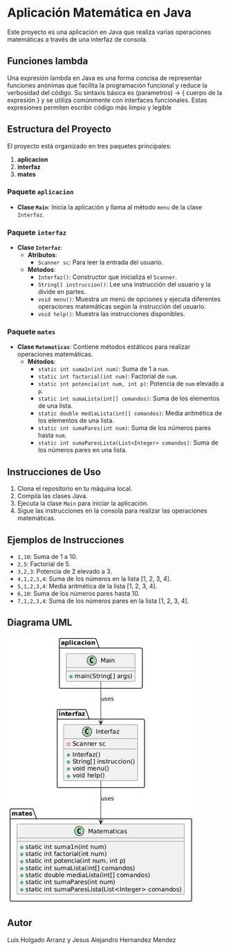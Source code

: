# Aplicación Matemática en Java

Este proyecto es una aplicación en Java que realiza varias operaciones matemáticas a través de una interfaz de consola.

## Funciones lambda

Una expresión lambda en Java es una forma concisa de representar funciones anónimas que facilita la programación funcional y reduce la verbosidad del código. Su sintaxis básica es (parametros) -> { cuerpo de la expresión } y se utiliza comúnmente con interfaces funcionales. Estas expresiones permiten escribir código más limpio y legible

## Estructura del Proyecto

El proyecto está organizado en tres paquetes principales:

1. **aplicacion**
2. **interfaz**
3. **mates**

### Paquete `aplicacion`

- **Clase `Main`**: Inicia la aplicación y llama al método `menu` de la clase `Interfaz`.

### Paquete `interfaz`

- **Clase `Interfaz`**:
    - **Atributos**:
        - `Scanner sc`: Para leer la entrada del usuario.
    - **Métodos**:
        - `Interfaz()`: Constructor que inicializa el `Scanner`.
        - `String[] instruccion()`: Lee una instrucción del usuario y la divide en partes.
        - `void menu()`: Muestra un menú de opciones y ejecuta diferentes operaciones matemáticas según la instrucción del usuario.
        - `void help()`: Muestra las instrucciones disponibles.

### Paquete `mates`

- **Clase `Matematicas`**: Contiene métodos estáticos para realizar operaciones matemáticas.
    - **Métodos**:
        - `static int suma1n(int num)`: Suma de 1 a `num`.
        - `static int factorial(int num)`: Factorial de `num`.
        - `static int potencia(int num, int p)`: Potencia de `num` elevado a `p`.
        - `static int sumaLista(int[] comandos)`: Suma de los elementos de una lista.
        - `static double mediaLista(int[] comandos)`: Media aritmética de los elementos de una lista.
        - `static int sumaPares(int num)`: Suma de los números pares hasta `num`.
        - `static int sumaParesLista(List<Integer> comandos)`: Suma de los números pares en una lista.

## Instrucciones de Uso

1. Clona el repositorio en tu máquina local.
2. Compila las clases Java.
3. Ejecuta la clase `Main` para iniciar la aplicación.
4. Sigue las instrucciones en la consola para realizar las operaciones matemáticas.

## Ejemplos de Instrucciones

- `1,10`: Suma de 1 a 10.
- `2,5`: Factorial de 5.
- `3,2,3`: Potencia de 2 elevado a 3.
- `4,1,2,3,4`: Suma de los números en la lista [1, 2, 3, 4].
- `5,1,2,3,4`: Media aritmética de la lista [1, 2, 3, 4].
- `6,10`: Suma de los números pares hasta 10.
- `7,1,2,3,4`: Suma de los números pares en la lista [1, 2, 3, 4].

## Diagrama UML

![UML.png](UML.png)

## Autor

Luis Holgado Arranz y Jesus Alejandro Hernandez Mendez